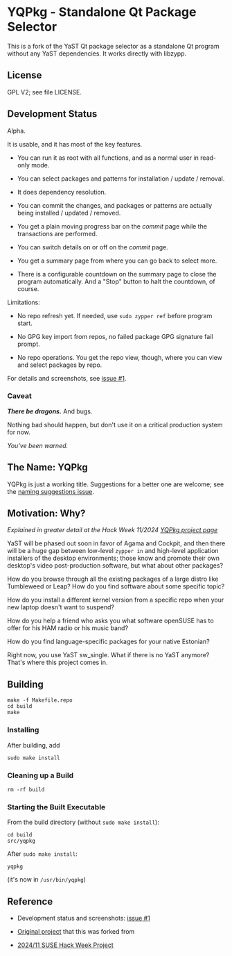 # YQPkg - Standalone Qt Package Selector

This is a fork of the YaST Qt package selector as a standalone Qt program
without any YaST dependencies. It works directly with libzypp.


## License

GPL V2; see file LICENSE.


## Development Status

Alpha.

It is usable, and it has most of the key features.

- You can run it as root with all functions, and as a normal user in read-only mode.

- You can select packages and patterns for installation / update / removal.

- It does dependency resolution.

- You can commit the changes, and packages or patterns are actually
being installed / updated / removed.

- You get a plain moving progress bar on the _commit_ page while the
  transactions are performed.

- You can switch details on or off on the _commit_ page.

- You get a summary page from where you can go back to select more.

- There is a configurable countdown on the summary page to close the program
  automatically. And a "Stop" button to halt the countdown, of course.

Limitations:

- No repo refresh yet. If needed, use `sudo zypper ref` before program start.

- No GPG key import from repos, no failed package GPG signature fail prompt.

- No repo operations. You get the repo view, though, where you can view and
  select packages by repo.

For details and screenshots, see [issue #1](https://github.com/shundhammer/yqpkg/issues/1).


### Caveat

**_There be dragons._** And bugs.

Nothing bad should happen, but don't use it on a critical production system for now.

_You've been warned._


## The Name: YQPkg

YQPkg is just a working title. Suggestions for a better one are welcome; see the
[naming suggestions issue](https://github.com/shundhammer/yqpkg/issues/19).


## Motivation: Why?

_Explained in greater detail at the Hack Week 11/2024
[YQPkg project page](https://hackweek.opensuse.org/24/projects/yqpkg-bringing-the-single-package-selection-back-to-life)_

YaST will be phased out soon in favor of Agama and Cockpit, and then there will
be a huge gap between low-level `zypper in` and high-level application
installers of the desktop environments; those know and promote their own
desktop's video post-production software, but what about other packages?

How do you browse through all the existing packages of a large distro like
Tumbleweed or Leap? How do you find software about some specific topic?

How do you install a different kernel version from a specific repo when your
new laptop doesn't want to suspend?

How do you help a friend who asks you what software openSUSE has to offer for
his HAM radio or his music band?

How do you find language-specific packages for your native Estonian?

Right now, you use YaST sw_single. What if there is no YaST anymore? That's
where this project comes in.


## Building

```
make -f Makefile.repo
cd build
make
```

### Installing

After building, add

```
sudo make install
```

### Cleaning up a Build

```
rm -rf build
```

### Starting the Built Executable

From the build directory (without `sudo make install`):

```
cd build
src/yqpkg
```

After `sudo make install`:

```
yqpkg
```

(it's now in `/usr/bin/yqpkg`)


## Reference

- Development status and screenshots: [issue #1](https://github.com/shundhammer/yqpkg/issues/1)

- [Original project](https://github.com/libyui/libyui) that this was forked from
- [2024/11 SUSE Hack Week Project](https://hackweek.opensuse.org/24/projects/yqpkg-bringing-the-single-package-selection-back-to-life)
